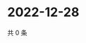 # 2022-12-28

共 0 条

<!-- BEGIN WEIBO -->
<!-- 最后更新时间 Wed Dec 28 2022 03:10:59 GMT+0800 (China Standard Time) -->

<!-- END WEIBO -->
